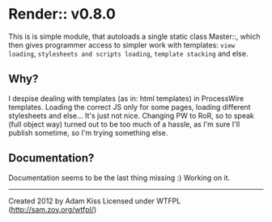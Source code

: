 # Render:: v0.8.0

This is is simple module, that autoloads a single static class Master::, which then gives programmer access to simpler work with templates: `view loading`, `stylesheets and scripts loading`, `template stacking` and else.

## Why?

I despise dealing with templates (as in: html templates) in ProcessWire templates. Loading the correct JS only for some pages, loading different stylesheets and else... It's just not nice. Changing PW to RoR, so to speak (full object way) turned out to be too much of a hassle, as I'm sure I'll publish sometime, so I'm trying something else.

## Documentation?

Documentation seems to be the last thing missing :) Working on it.

---
Created 2012 by Adam Kiss
Licensed under WTFPL (http://sam.zoy.org/wtfpl/)